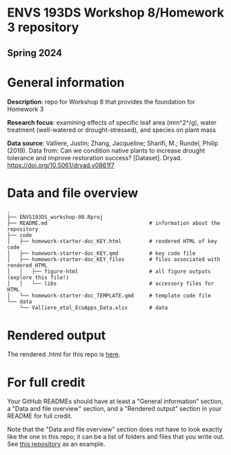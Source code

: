 # ENVS 193DS Workshop 8/Homework 3 repository
## Spring 2024

# General information

**Description**: repo for Workshop 8 that provides the foundation for Homework 3  

**Research focus**: examining effects of specific leaf area (mm^2^/g), water treatment (well-watered or drought-stressed), and species on plant mass  

**Data source**: Valliere, Justin; Zhang, Jacqueline; Sharifi, M.; Rundel, Philip (2019). Data from: Can we condition native plants to increase drought tolerance and improve restoration success? [Dataset]. Dryad. https://doi.org/10.5061/dryad.v0861f7  

# Data and file overview

```
.
├── ENVS193DS_workshop-08.Rproj
├── README.md                                 # information about the repository
├── code
│   ├── homework-starter-doc_KEY.html         # rendered HTML of key code
│   ├── homework-starter-doc_KEY.qmd          # key code file
│   ├── homework-starter-doc_KEY_files        # files associated with rendered HTML
│   │   ├── figure-html                       # all figure outputs (explore this file!)
│   │   └── libs                              # accessory files for HTML
│   └── homework-starter-doc_TEMPLATE.qmd     # template code file
└── data
    └── Valliere_etal_EcoApps_Data.xlsx       # data
```

# Rendered output

The rendered .html for this repo is [here](https://bischel-katerina_homework-03.github.io/ENVS193DS/bischel-katerina_homework-03/kb_hw_03.html).

# For full credit

Your GitHub READMEs should have at least a "General information" section, a "Data and file overview" section, and a "Rendered output" section in your README for full credit.  

Note that the "Data and file overview" section does not have to look exactly like the one in this repo; it can be a list of folders and files that you write out. See [this repository](https://github.com/an-bui/new-repository) as an example.

